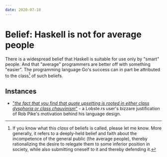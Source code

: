```yaml
---
date: 2020-07-10
---
```


# Belief: Haskell is not for average people

There is a widespread belief that Haskell is suitable for use only by "smart" people. And that "average" programmers are better off with something "easier". The programming language Go's success can in part be attributed to the class[^naming] of such beliefs.

[^naming]: If you know what this *class* of beliefs is called, please let me know. More generally, it refers to a deeply-held belief and faith about the incompetence of the general public (the average people), thereby rationalizing the desire to relegate them to some inferior position in society, while also submitting oneself to it and thereby defending it.

## Instances

* ["*the fact that you find that quote upsetting is rooted in either class dysphoria or class chauvinism*"](https://lobste.rs/s/3npaqq/why_go_s_error_handling_is_awesome#c_fhariv) - a Lobste.rs user's bizzare justification of Rob Pike's motivation behind his language design.

